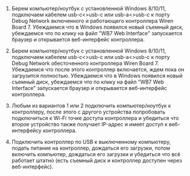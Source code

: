 1. Берем компьютер/ноутбук с установленной Windows 8/10/11, подключаем кабелем usb-c<>usb-c 
или usb-a<>usb-c к порту Debug Network включенного и работающего контроллера Wiren Board 7. 
Убеждаемся что в Windows появился новый съемный диск, убеждаемся что по клику на файл 
"WB7 Web Interface" запускается браузер и открывается веб-интерфейс контроллера. 

2. Берем компьютер/ноутбук с установленной Windows 8/10/11, подключаем кабелем usb-c<>usb-c 
или usb-a<>usb-c к порту Debug Network обесточенного контроллера Wiren Board 7. 
Убеждаемся что после этого контроллер включается, ждем пока он загрузится полностью. 
Убеждаемся что в Windows появился новый съемный диск, убеждаемся что по клику на файл 
"WB7 Web Interface" запускается браузер и открывается веб-интерфейс контроллера. 

3. Любым из вариантов 1 или 2 подключить компьютер/ноутбук к контроллеру, после этого с 
другого устройства попробовать подключиться к Wi-Fi точке доступа контроллера и убедиться 
что второе устройство также получает IP-адрес и имеет доступ к веб-интерфейсу контроллера.

4. Подключить контроллер по USB к выключенному компьютеру, подать питание на контроллер, 
дождаться его загрузки, потом включить компьютер, дождаться его загрузки и убедиться что 
всё работает штатно (есть съемный диск и контроллер доступен через веб-интерфейс).